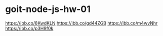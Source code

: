 # goit-node-js-hw-01

https://ibb.co/8KwdKLN
https://ibb.co/gd44ZGB
https://ibb.co/m4wvNhr
https://ibb.co/p3H9f0k
